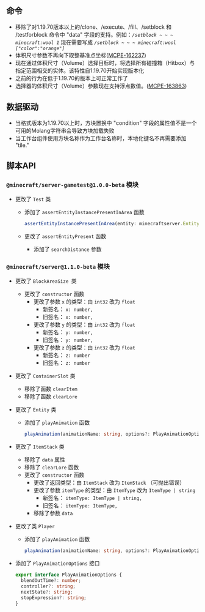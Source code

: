 ## 命令

- 移除了对1.19.70版本以上的/clone、/execute、/fill、/setblock 和 /testforblock 命令中 "data" 字段的支持。例如：*`/setblock ~ ~ ~ minecraft:wool 1`* 现在需要写成 *`/setblock ~ ~ ~ minecraft:wool ["color":"orange"]`*
- 体积尺寸参数不再向下取整基准点坐标([MCPE-162237](https://bugs.mojang.com/browse/MCPE-162237))
- 现在通过体积尺寸（Volume）选择目标时，将选择所有碰撞箱（Hitbox）与指定范围相交的实体。该特性自1.19.70开始实现版本化
- 之前的行为在低于1.19.70的版本上可正常工作了
- 选择器的体积尺寸（Volume）参数现在支持浮点数值。([MCPE-163863](https://bugs.mojang.com/browse/MCPE-163863))

## 数据驱动

- 当格式版本为1.19.70以上时，方块置换中 "condition" 字段的属性值不是一个可用的Molang字符串会导致方块加载失败
- 当工作台组件使用方块名称作为工作台名称时，本地化键名不再需要添加 "tile."

## 脚本API

### `@minecraft/server-gametest@1.0.0-beta` 模块

- 更改了 `Test` 类

    - 添加了 `assertEntityInstancePresentInArea` 函数

      ```typescript
      assertEntityInstancePresentInArea(entity: minecraftserver.Entity, isPresent?: boolean): void      
      ```

    - 更改了 `assertEntityPresent` 函数

        - 添加了 `searchDistance` 参数

### `@minecraft/server@1.1.0-beta` 模块

- 更改了 `BlockAreaSize `类

    - 更改了 `constructor` 函数
        - 更改了参数 `x` 的类型：由 `int32` 改为 `float`
            - 新签名： `x: number, `
            - 旧签名： `x: number, `
        - 更改了参数 `y` 的类型：由 `int32` 改为 `float`
            - 新签名： `y: number, `
            - 旧签名： `y: number, `
        - 更改了参数 `z` 的类型：由 `int32` 改为 `float`
            - 新签名： `z: number`
            - 旧签名： `z: number`

- 更改了 `ContainerSlot` 类

    - 移除了函数 `clearItem`
    - 移除了函数 `clearLore`

- 更改了 `Entity` 类

    - 添加了 `playAnimation` 函数

      ```typescript
      playAnimation(animationName: string, options?: PlayAnimationOptions): void      
      ```

- 更改了 `ItemStack` 类

    - 移除了 `data` 属性
    - 移除了 `clearLore` 函数
    - 更改了 `constructor` 函数
        - 更改了返回类型：由 `ItemStack` 改为 `ItemStack` （可抛出错误）
        - 更改了参数 `itemType` 的类型：由 `ItemType` 改为 `ItemType | string`
            - 新签名： `itemType: ItemType | string, `
            - 旧签名： `itemType: ItemType, `
        - 移除了参数 `data`

- 更改了类 `Player`

    - 添加了 `playAnimation` 函数

      ```typescript
      playAnimation(animationName: string, options?: PlayAnimationOptions): void      
      ```

- 添加了 `PlayAnimationOptions` 接口

  ```typescript
  export interface PlayAnimationOptions {
    blendOutTime?: number;
    controller?: string;
    nextState?: string;
    stopExpression?: string;
  }
  ```